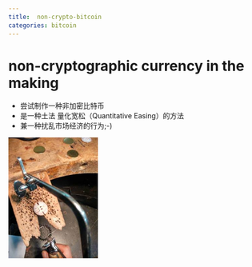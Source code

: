 ```yaml
---
title:  non-crypto-bitcoin 
categories: bitcoin
---
```




# non-cryptographic currency in the making

- 尝试制作一种非加密比特币
- 是一种土法 量化宽松（Quantitative Easing）的方法
- 兼一种扰乱市场经济的行为;-)

<img src="https://raw.githubusercontent.com/icaruszhu/chen/gh-pages/_posts/post-image/bitcoin.jpg?token=ALENQREH3HAH7OLOILTUD2K6PHQYU" alt="bitcoin" style="zoom:67%;" />

